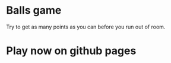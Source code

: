 # Balls game

Try to get as many points as you can before you run out of room.

# Play now on github pages


